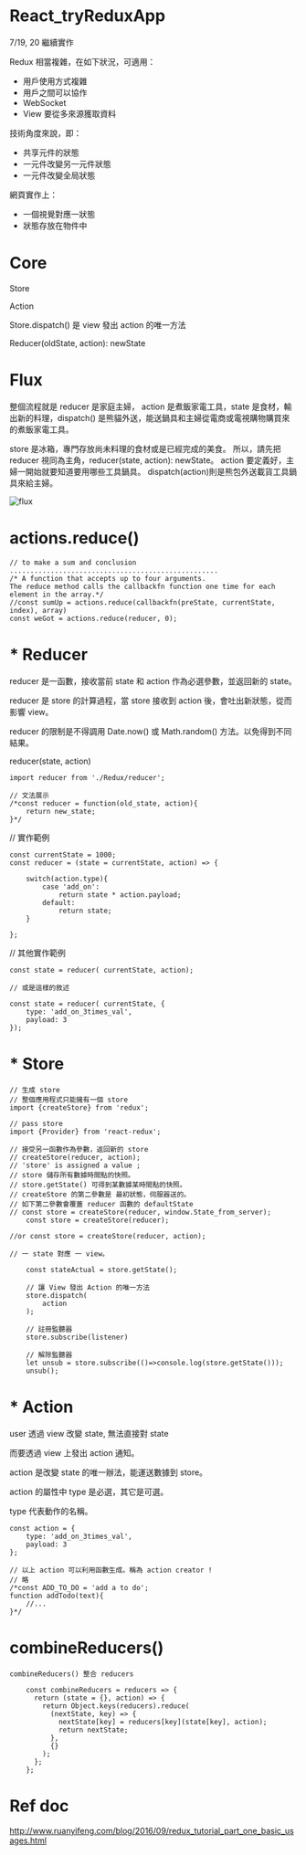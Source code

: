 # React_tryReduxApp


7/19, 20 繼續實作


Redux 相當複雜，在如下狀況，可適用：

* 用戶使用方式複雜
* 用戶之間可以協作
* WebSocket
* View 要從多來源獲取資料

技術角度來說，即：

* 共享元件的狀態
* 一元件改變另一元件狀態
* 一元件改變全局狀態

網頁實作上：

* 一個視覺對應一狀態
* 狀態存放在物件中

# Core

Store

Action

Store.dispatch() 是 view 發出 action 的唯一方法

Reducer(oldState, action): newState


 # Flux
 
 整個流程就是 reducer 是家庭主婦， action 是煮飯家電工具，state 是食材，輸出新的料理，dispatch() 是熊貓外送，能送鍋具和主婦從電商或電視購物購買來的煮飯家電工具。
 
 store 是冰箱，專門存放尚未料理的食材或是已經完成的美食。
 所以，請先把 reducer 視同為主角，reducer(state, action): newState。
 action 要定義好，主婦一開始就要知道要用哪些工具鍋具。
 dispatch(action)則是熊包外送載貨工具鍋具來給主婦。
    
 ![flux](http://www.ruanyifeng.com/blogimg/asset/2016/bg2016091802.jpg)
 

# actions.reduce()

    // to make a sum and conclusion ...................................................
    /* A function that accepts up to four arguments. 
    The reduce method calls the callbackfn function one time for each element in the array.*/
    //const sumUp = actions.reduce(callbackfn(preState, currentState, index), array)
    const weGot = actions.reduce(reducer, 0);


# * Reducer

reducer 是一函數，接收當前 state 和 action 作為必選參數，並返回新的 state。

reducer 是 store 的計算過程，當 store 接收到 action 後，會吐出新狀態，從而影響 view。

reducer 的限制是不得調用 Date.now() 或 Math.random() 方法。以免得到不同結果。

reducer(state, action)

    import reducer from './Redux/reducer';

    // 文法展示
    /*const reducer = function(old_state, action){
        return new_state;
    }*/

// 實作範例

    const currentState = 1000;
    const reducer = (state = currentState, action) => {

        switch(action.type){
            case 'add_on':
                return state * action.payload;
            default:
                return state;
        }

    };

// 其他實作範例

    const state = reducer( currentState, action);

    // 或是這樣的敘述

    const state = reducer( currentState, {
        type: 'add_on_3times_val',
        payload: 3
    });
   


# * Store

    // 生成 store
    // 整個應用程式只能擁有一個 store
    import {createStore} from 'redux';

    // pass store
    import {Provider} from 'react-redux';

    // 接受另一函數作為參數，返回新的 store
    // createStore(reducer, action);
    // 'store' is assigned a value ;
    // store 儲存所有數據時間點的快照。
    // store.getState() 可得到某數據某時間點的快照。
    // createStore 的第二參數是 最初狀態，伺服器送的。
    // 如下第二參數會覆蓋 reducer 函數的 defaultState
    // const store = createStore(reducer, window.State_from_server);
        const store = createStore(reducer);

    //or const store = createStore(reducer, action);

    // 一 state 對應 一 view。 

        const stateActual = store.getState();

        // 讓 View 發出 Action 的唯一方法
        store.dispatch(
            action
        );

        // 註冊監聽器
        store.subscribe(listener)

        // 解除監聽器
        let unsub = store.subscribe(()=>console.log(store.getState()));
        unsub();



# * Action

user 透過 view 改變 state, 無法直接對 state

而要透過 view 上發出 action 通知。

action 是改變 state 的唯一辦法，能運送數據到 store。

action 的屬性中 type 是必選，其它是可選。

type 代表動作的名稱。

    const action = {
        type: 'add_on_3times_val',
        payload: 3
    };

    // 以上 action 可以利用函數生成。稱為 action creator !
    // 略
    /*const ADD_TO_DO = 'add a to do';
    function addTodo(text){
        //...
    }*/
    
    
# combineReducers()

    combineReducers() 整合 reducers

        const combineReducers = reducers => {
          return (state = {}, action) => {
            return Object.keys(reducers).reduce(
              (nextState, key) => {
                nextState[key] = reducers[key](state[key], action);
                return nextState;
              },
              {} 
            );
          };
        };
    


 # Ref doc
 
 http://www.ruanyifeng.com/blog/2016/09/redux_tutorial_part_one_basic_usages.html
